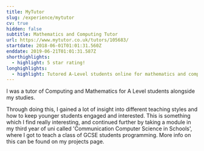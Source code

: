 ```yaml
---
title: MyTutor
slug: /experience/mytutor
cv: true
hidden: false
subtitle: Mathematics and Computing Tutor
url: https://www.mytutor.co.uk/tutors/105683/
startdate: 2018-06-01T01:01:31.560Z
enddate: 2019-06-21T01:01:31.587Z
shorthighlights:
  - highlight: 5 star rating!
longhighlights:
  - highlight: Tutored A-Level students online for mathematics and computing
---
```


I was a tutor of Computing and Mathematics for A Level students alongside my studies.

Through doing this, I gained a lot of insight into different teaching styles and how to keep younger students engaged and interested. This is something which I find really interesting, and continued further by taking a module in my third year of uni called 'Communication Computer Science in Schools', where I got to teach a class of GCSE students programming. More info on this can be found on my projects page.
